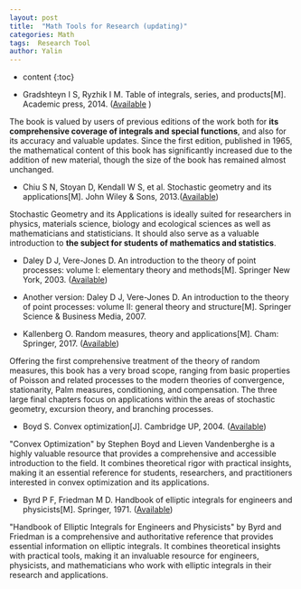 ```yaml
---
layout: post
title:  "Math Tools for Research (updating)"
categories: Math
tags:  Research Tool
author: Yalin
---
```


* content
{:toc}

* Gradshteyn I S, Ryzhik I M. Table of integrals, series, and products[M]. Academic press, 2014. ([Available](http://drhuang.com/science/mathematics/book/Table%20of%20Integrals,Series%20and%20Products%20Eighth%20Edition.pdf) )

The book is valued by users of previous editions of the work both for **its comprehensive coverage of integrals and special functions**, and also for its accuracy and valuable updates. Since the first edition, published in 1965, the mathematical content of this book has significantly increased due to the addition of new material, though the size of the book has remained almost unchanged. 

* Chiu S N, Stoyan D, Kendall W S, et al. Stochastic geometry and its applications[M]. John Wiley & Sons, 2013.([Available](https://onlinelibrary.wiley.com/doi/book/10.1002/9781118658222))

Stochastic Geometry and its Applications is ideally suited for researchers in physics, materials science, biology and ecological sciences as well as mathematicians and statisticians. It should also serve as a valuable introduction to **the subject for students of mathematics and statistics**.

* Daley D J, Vere-Jones D. An introduction to the theory of point processes: volume I: elementary theory and methods[M]. Springer New York, 2003. ([Available](https://stoch-sut.github.io/assets/Fall2023/pdf/daley_d.j._vere-jones_d._an_intro_to_the_theory_of_point_processes_v1_2nd_ed._springer_2003.pdf))

* Another version: Daley D J, Vere-Jones D. An introduction to the theory of point processes: volume II: general theory and structure[M]. Springer Science & Business Media, 2007.

* Kallenberg O. Random measures, theory and applications[M]. Cham: Springer, 2017. ([Available](https://content.e-bookshelf.de/media/reading/L-7800541-6d40cf791a.pdf))

Offering the first comprehensive treatment of the theory of random measures, this book has a very broad scope, ranging from basic properties of Poisson and related processes to the modern theories of convergence, stationarity, Palm measures, conditioning, and compensation. The three large final chapters focus on applications within the areas of stochastic geometry, excursion theory, and branching processes. 

* Boyd S. Convex optimization[J]. Cambridge UP, 2004. ([Available](https://web.stanford.edu/~boyd/cvxbook/bv_cvxbook.pdf))

"Convex Optimization" by Stephen Boyd and Lieven Vandenberghe is a highly valuable resource that provides a comprehensive and accessible introduction to the field. It combines theoretical rigor with practical insights, making it an essential reference for students, researchers, and practitioners interested in convex optimization and its applications. 

* Byrd P F, Friedman M D. Handbook of elliptic integrals for engineers and physicists[M]. Springer, 1971. ([Available](https://d-nb.info/456246452/04))

"Handbook of Elliptic Integrals for Engineers and Physicists" by Byrd and Friedman is a comprehensive and authoritative reference that provides essential information on elliptic integrals. It combines theoretical insights with practical tools, making it an invaluable resource for engineers, physicists, and mathematicians who work with elliptic integrals in their research and applications. 
